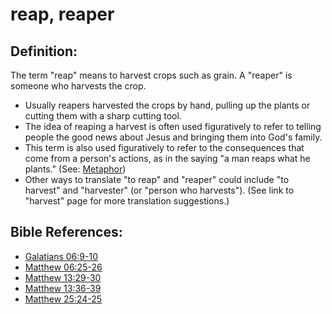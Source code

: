# reap, reaper #

## Definition: ##

The term  "reap" means to harvest crops such as grain. A "reaper" is someone who harvests the crop.

* Usually reapers harvested the crops by hand, pulling up the plants or cutting them with a sharp cutting tool.
* The idea of reaping a harvest is often used figuratively to refer to telling people the good news about Jesus and bringing them into God's family.
* This term is also used figuratively to refer to the consequences that come from a person's actions, as in the saying "a man reaps what he plants."  (See: [Metaphor](en/ta-vol1/translate/man/figs-metaphor))
* Other ways to translate "to reap" and "reaper" could include "to harvest" and "harvester" (or "person who harvests"). (See link to "harvest" page for more translation suggestions.)



## Bible References: ##

* [Galatians 06:9-10](en/tn/gal/help/06/09)
* [Matthew 06:25-26](en/tn/mat/help/06/25)
* [Matthew 13:29-30](en/tn/mat/help/13/29)
* [Matthew 13:36-39](en/tn/mat/help/13/36)
* [Matthew 25:24-25](en/tn/mat/help/25/24)